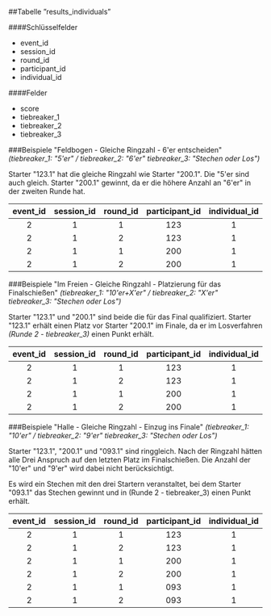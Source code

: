 ##Tabelle ”results_individuals”

####Schlüsselfelder
* event_id
* session_id
* round_id
* participant_id
* individual_id

####Felder
* score
* tiebreaker_1
* tiebreaker_2
* tiebreaker_3

###Beispiele "Feldbogen - Gleiche Ringzahl - 6'er entscheiden"
*(tiebreaker_1: "5'er" / tiebreaker_2: "6'er" tiebreaker_3: "Stechen oder Los")*

Starter "123.1" hat die gleiche Ringzahl wie Starter "200.1". Die "5'er sind auch gleich. Starter "200.1" gewinnt, da er die höhere Anzahl an "6'er" in der zweiten Runde hat.

event_id|session_id|round_id|participant_id|individual_id|score|tiebreaker_1|tiebreaker_2|tiebreaker_3
:------:|:--------:|:------:|:------------:|:-----------:|:---:|:----------:|:----------:|:------:
2|1|1|123|1|100|10|2|0
2|1|2|123|1|150|10|3|0
2|1|1|200|1|100|10|2|0
2|1|2|200|1|150|10|4|0

###Beispiele "Im Freien - Gleiche Ringzahl - Platzierung für das Finalschießen"
*(tiebreaker_1: "10'er+X'er" / tiebreaker_2: "X'er" tiebreaker_3: "Stechen oder Los")*

Starter "123.1" und "200.1" sind beide die für das Final qualifiziert. Starter "123.1" erhält einen Platz vor Starter "200.1" im Finale, da er im Losverfahren *(Runde 2 - tiebreaker_3)* einen Punkt erhält.

event_id|session_id|round_id|participant_id|individual_id|score|tiebreaker_1|tiebreaker_2|tiebreaker_3
:------:|:--------:|:------:|:------------:|:-----------:|:---:|:----------:|:----------:|:------:
2|1|1|123|1|200|10|4|0
2|1|2|123|1|250|10|8|1
2|1|1|200|1|200|10|4|0
2|1|2|200|1|250|10|8|0

###Beispiele "Halle - Gleiche Ringzahl - Einzug ins Finale"
*(tiebreaker_1: "10'er" / tiebreaker_2: "9'er" tiebreaker_3: "Stechen oder Los")*

Starter "123.1", "200.1" und "093.1" sind ringgleich. Nach der Ringzahl hätten alle Drei Anspruch auf den letzten Platz im Finalschießen. Die Anzahl der "10'er" und "9'er" wird dabei nicht berücksichtigt.

Es wird ein Stechen mit den drei Startern veranstaltet, bei dem Starter "093.1" das Stechen gewinnt und in (Runde 2 - tiebreaker_3) einen Punkt erhält.

event_id|session_id|round_id|participant_id|individual_id|score|tiebreaker_1|tiebreaker_2|tiebreaker_3
:------:|:--------:|:------:|:------------:|:-----------:|:---:|:----------:|:----------:|:------:
2|1|1|123|1|200|10|4|0
2|1|2|123|1|250|10|2|0
2|1|1|200|1|200|12|4|0
2|1|2|200|1|250|13|2|0
2|1|1|093|1|200|10|4|1
2|1|2|093|1|250|11|8|0
